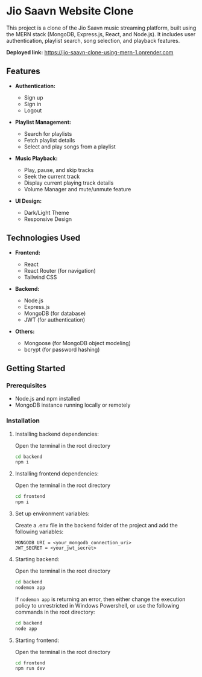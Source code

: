 # Jio Saavn Website Clone

This project is a clone of the Jio Saavn music streaming platform, built using the MERN stack (MongoDB, Express.js, React, and Node.js). It includes user authentication, playlist search, song selection, and playback features.

**Deployed link:** https://jio-saavn-clone-using-mern-1.onrender.com

## Features

- **Authentication:**
  - Sign up
  - Sign in
  - Logout

- **Playlist Management:**
  - Search for playlists
  - Fetch playlist details
  - Select and play songs from a playlist

- **Music Playback:**
  - Play, pause, and skip tracks
  - Seek the current track
  - Display current playing track details
  - Volume Manager and mute/unmute feature
 
- **UI Design:**
  - Dark/Light Theme
  - Responsive Design

## Technologies Used

- **Frontend:**

    - React
    - React Router (for navigation)
    - Tailwind CSS
- **Backend:**

    - Node.js
    - Express.js
    - MongoDB (for database)
    - JWT (for authentication)
- **Others:**

    - Mongoose (for MongoDB object modeling)
    - bcrypt (for password hashing)

## Getting Started

### Prerequisites

- Node.js and npm installed
- MongoDB instance running locally or remotely

### Installation

1. Installing backend dependencies:
    
    Open the terminal in the root directory
    ```bash
    cd backend
    npm i
    ```

2. Installing frontend dependencies:
    
    Open the terminal in the root directory
    ```bash
    cd frontend
    npm i
    ```
    
3. Set up environment variables: 
    
    Create a .env file in the backend folder of the project and add the following variables:
    ```
    MONGODB_URI = <your_mongodb_connection_uri>
    JWT_SECRET = <your_jwt_secret>
    ```

4. Starting backend:

    Open the terminal in the root directory
    ```bash
    cd backend
    nodemon app
    ```
    If ```nodemon app``` is returning an error, then either change the execution policy to unrestricted in Windows Powershell, or use the following commands in the root directory:
    
    ```bash
    cd backend
    node app
    ```
    
5. Starting frontend:

    Open the terminal in the root directory
    ```bash
    cd frontend
    npm run dev
    ```
